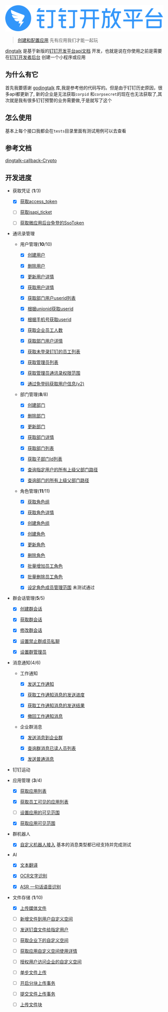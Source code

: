 ![dingtalk](./image/dingtalk.png)

> [创建和配置应用](https://ding-doc.dingtalk.com/document#/org-dev-guide/applicaiton-manangment) 先有应用我们才能一起玩

[dingtalk](https://github.com/zhaoyunxing92/dingtalk/v2)
是基于新版的[钉钉开发平台api文档](https://ding-doc.dingtalk.com/document#/org-dev-guide)
开发，也就是说在你使用之前是需要在[钉钉开发者后台](https://open-dev.dingtalk.com/#/index) 创建一个小程序或应用

## 为什么有它

首先我要感谢 [godingtalk](https://github.com/hugozhu/godingtalk) 库,我是参考他的代码写的。但是由于钉钉历史原因，很多api都更新了, 新的企业是无法获取`corpid`
和`corpsecret`的现在也无法获取了,其次就是我有很多钉钉预警的业务需要做,于是就写了这个

## 怎么使用

基本上每个接口我都会在`tests`目录里面有测试用例可以去查看

## 参考文档

[dingtalk-callback-Crypto](https://github.com/open-dingtalk/dingtalk-callback-Crypto)

## 开发进度

* 获取凭证 (**1**/3)
    - [x] [获取access_token](https://ding-doc.dingtalk.com/document#/org-dev-guide/obtain-access_token)

    - [ ] [获取jsapi_ticket](https://ding-doc.dingtalk.com/document#/org-dev-guide/obtain-the-jsapi-credential-jsapi_ticket)

    - [ ] [获取微应用后台免登的SsoToken](https://ding-doc.dingtalk.com/document#/org-dev-guide/obtain-the-ssotoken-for-micro-application-background-logon-free)

* 通讯录管理

    - 用户管理(**10**/10)
        - [x] [创建用户](https://ding-doc.dingtalk.com/document#/org-dev-guide/create-user)

        - [x] [删除用户](https://ding-doc.dingtalk.com/document#/org-dev-guide/delete-user)

        - [x] [更新用户详情](https://ding-doc.dingtalk.com/document#/org-dev-guide/update-user-info)

        - [x] [获取用户详情](https://ding-doc.dingtalk.com/document#/org-dev-guide/get-user-detail)

        - [x] [获取部门用户userid列表](https://ding-doc.dingtalk.com/document#/org-dev-guide/get-deptment-users)

        - [x] [根据unionid获取userid](https://ding-doc.dingtalk.com/document#/org-dev-guide/get-Userid-By-Unionid)

        - [x] [根据手机号获取userid](https://ding-doc.dingtalk.com/document#/org-dev-guide/get-userid-By-Mobile)

        - [x] [获取企业员工人数](https://ding-doc.dingtalk.com/document#/org-dev-guide/Get-user-count)

        - [x] [获取部门用户详情](https://ding-doc.dingtalk.com/document#/org-dev-guide/list-dept-user-details)

        - [x] [获取未登录钉钉的员工列表](https://ding-doc.dingtalk.com/document#/org-dev-guide/obtains-the-list-of-employees-who-have-not-logged-on)

        - [x] [获取管理员列表](https://ding-doc.dingtalk.com/document#/org-dev-guide/get-Admin-list)

        - [x] [获取管理员通讯录权限范围](https://ding-doc.dingtalk.com/document#/org-dev-guide/get-permission-of-admin)

        - [x] [通过免登码获取用户信息(v2)](https://ding-doc.dingtalk.com/document/app/obtain-the-userid-of-a-user-by-using-the-log-free)

    - 部门管理(**8**/8)
        - [x] [创建部门](https://ding-doc.dingtalk.com/document#/org-dev-guide/create-a-department)

        - [x] [删除部门](https://ding-doc.dingtalk.com/document#/org-dev-guide/delete-a-department)

        - [x] [更新部门](https://ding-doc.dingtalk.com/document#/org-dev-guide/update-a-department-v1)

        - [x] [获取部门详情](https://ding-doc.dingtalk.com/document#/org-dev-guide/queries-department-details-v1)

        - [x] [获取部门列表](https://ding-doc.dingtalk.com/document#/org-dev-guide/get-department-list)

        - [x] [获取子部门Id列表](https://ding-doc.dingtalk.com/document#/org-dev-guide/get-sub-departmentId-list)

        - [x] [查询指定用户的所有上级父部门路径](https://ding-doc.dingtalk.com/document#/org-dev-guide/GET-parent-depts)

        - [x] [查询部门的所有上级父部门路径](https://ding-doc.dingtalk.com/document#/org-dev-guide/GET-parent-deptsby-dept)

    - 角色管理(**11**/11)

        - [x] [获取角色组](https://ding-doc.dingtalk.com/document#/org-dev-guide/get-role-group)

        - [x] [获取角色详情](https://ding-doc.dingtalk.com/document#/org-dev-guide/get-role)

        - [x] [创建角色组](https://ding-doc.dingtalk.com/document#/org-dev-guide/add-role-group)

        - [x] [创建角色](https://ding-doc.dingtalk.com/document#/org-dev-guide/add-role)

        - [x] [更新角色](https://ding-doc.dingtalk.com/document#/org-dev-guide/update-role)

        - [x] [删除角色](https://ding-doc.dingtalk.com/document#/org-dev-guide/delete-role)

        - [x] [批量增加员工角色](https://ding-doc.dingtalk.com/document#/org-dev-guide/add-role-for-users)

        - [x] [批量删除员工角色](https://ding-doc.dingtalk.com/document#/org-dev-guide/remove-roles-for-users)

        - [x] [设定角色成员管理范围](https://ding-doc.dingtalk.com/document#/org-dev-guide/set-the-management-scope-of-role-members)
          未测试通过

* 群会话管理(**5**/5)
    - [x] [创建群会话](https://ding-doc.dingtalk.com/document#/org-dev-guide/create-chat)

    - [x] [获取群会话](https://ding-doc.dingtalk.com/document#/org-dev-guide/get-chat-detail)

    - [x] [修改群会话](https://ding-doc.dingtalk.com/document#/org-dev-guide/update-chat-config)

    - [x] [设置禁止群成员私聊](https://ding-doc.dingtalk.com/document#/org-dev-guide/set-private-chat)

    - [x] [设置群管理员](https://ding-doc.dingtalk.com/document#/org-dev-guide/set-chat-admin)

* 消息通知(4/6)

    - 工作通知
        - [x] [发送工作通知](https://ding-doc.dingtalk.com/document#/org-dev-guide/send-work-notifications)

        - [x] [获取工作通知消息的发送进度](https://ding-doc.dingtalk.com/document#/org-dev-guide/get-work-notification-progess)

        - [x] [获取工作通知消息的发送结果](https://ding-doc.dingtalk.com/document#/org-dev-guide/get-work-notification-result)

        - [x] [撤回工作通知消息](https://ding-doc.dingtalk.com/document#/org-dev-guide/withdrawal-work-notification)

    - 企业群消息
        - [x] [发送消息到企业群](https://ding-doc.dingtalk.com/document#/org-dev-guide/send-chat-messages)

        - [x] [查询群消息已读人员列表](https://ding-doc.dingtalk.com/document#/org-dev-guide/queries-the-list-of-people-who-have-read-a-group-1)

        - [x] [发送普通消息](https://ding-doc.dingtalk.com/document#/org-dev-guide/send-normal-messages)

* 钉钉运动

* 应用管理 (**3**/4)
    - [x] [获取应用列表](https://ding-doc.dingtalk.com/document#/org-dev-guide/queries-applications)

    - [x] [获取员工可见的应用列表](https://ding-doc.dingtalk.com/document#/org-dev-guide/obtains-the-list-of-applications-visible-to-an-employee)

    - [ ] [设置应用的可见范围](https://ding-doc.dingtalk.com/document#/org-dev-guide/set-the-visible-range-of-the-application)

    - [x] [获取应用可见范围](https://ding-doc.dingtalk.com/document#/org-dev-guide/obtains-the-application-visible-range)

* 群机器人
    - [x] [自定义机器人接入](https://ding-doc.dingtalk.com/document#/org-dev-guide/custom-robot) 基本的消息类型都已经支持并完成测试

* AI
    - [x] [文本翻译](https://ding-doc.dingtalk.com/document#/org-dev-guide/text-translation)

    - [x] [OCR文字识别](https://ding-doc.dingtalk.com/document#/org-dev-guide/ocr)

    - [x] [ASR 一句话语音识别](https://ding-doc.dingtalk.com/document#/org-dev-guide/asr-short-sentence-recognition)

* 文件存储 (**1**/10)
    - [x] [上传媒体文件](https://ding-doc.dingtalk.com/document#/org-dev-guide/upload-media-files-1)

    - [ ] [新增文件到用户自定义空间](https://ding-doc.dingtalk.com/document#/org-dev-guide/add-file-to-custom-space-2)

    - [ ] [发送钉盘文件给指定用户](https://ding-doc.dingtalk.com/document#/org-dev-guide/sends-a-dingtalk-disk-file-to-a-specified-user)

    - [ ] [获取企业下的自定义空间](https://ding-doc.dingtalk.com/document#/org-dev-guide/obtain-user-space-under-the-enterprise-2)

    - [ ] [获取应用自定义空间使用详情](https://ding-doc.dingtalk.com/document#/org-dev-guide/queries-the-usage-details-of-a-custom-application-space)

    - [ ] [授权用户访问企业的自定义空间](https://ding-doc.dingtalk.com/document#/org-dev-guide/authorize-users-to-access-the-enterprise-s-custom-space)

    - [ ] [单步文件上传](https://ding-doc.dingtalk.com/document#/org-dev-guide/single-step-file-upload)

    - [ ] [开启分块上传事务](https://ding-doc.dingtalk.com/document#/org-dev-guide/enable-multipart-upload-transaction)

    - [ ] [提交文件上传事务](https://ding-doc.dingtalk.com/document#/org-dev-guide/submit-a-file-upload-transaction)

    - [ ] [上传文件块](https://ding-doc.dingtalk.com/document#/org-dev-guide/upload-file-blocks)
  
  
  